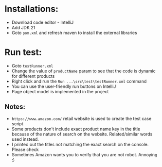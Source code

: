 # Installations:
- Download code editor - IntelliJ
- Add JDK 21 
- Goto `pom.xml` and refresh maven to install the external libraries

# Run test: 
- Goto `testRunner.xml` 
- Change the value of `productName` param to see that the code is dynamic for different products
- Right click and run the `Run ...\src\test\testRunner.xml` command
- You can use the user-friendly run buttons on IntelliJ
- Page object model is implemented in the project

## Notes: 
- `https://www.amazon.com/` retail website is used to create the test case script
- Some products don't include exact product name key in the title because of the nature of search on the website. Related/similar words used instead.
- I printed out the titles not matching the exact search on the console. Please check
- Sometimes Amazon wants you to verify that you are not robot. Annoying :)